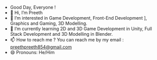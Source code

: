 - Good Day, Everyone !
- 👋 Hi, I’m Preeth
- 👀 I’m interested in Game Development, Front-End Development ], Graphics and Gaming, 3D Modelling.
- 🌱 I’m currently learning 2D and 3D Game Development in Unity, Full Stack Development and 3D Modelling in Blender.
- 📫 How to reach me ? You can reach me by my email : preethpreeth854@gmail.com
- 😄 Pronouns: He/Him
